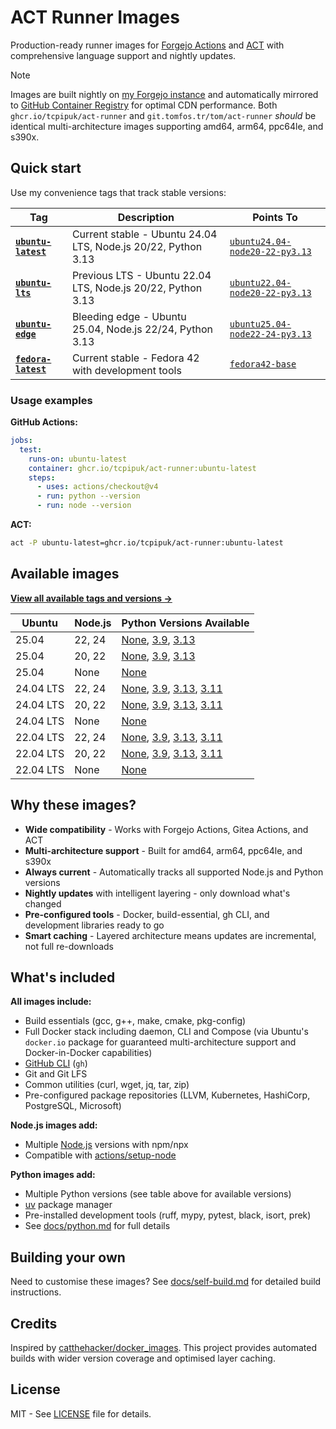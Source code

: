 # ACT Runner Images

Production-ready runner images for [Forgejo Actions](https://forgejo.org/docs/latest/user/actions/)
and [ACT](https://github.com/nektos/act) with comprehensive language support and nightly updates.

> [!NOTE]
> Images are built nightly on [my Forgejo instance](https://git.tomfos.tr/tom/act-runner) and
> automatically mirrored to [GitHub Container Registry](https://github.com/tcpipuk/act-runner/pkgs/container/act-runner)
> for optimal CDN performance. Both `ghcr.io/tcpipuk/act-runner` and `git.tomfos.tr/tom/act-runner`
> *should* be identical multi-architecture images supporting amd64, arm64, ppc64le, and s390x.

## Quick start

Use my convenience tags that track stable versions:

| Tag | Description | Points To |
|-----|-------------|-----------|
| **[`ubuntu-latest`](https://git.tomfos.tr/tom/-/packages/container/act-runner/ubuntu-latest)** | Current stable - Ubuntu 24.04 LTS, Node.js 20/22, Python 3.13 | [`ubuntu24.04-node20-22-py3.13`](https://git.tomfos.tr/tom/-/packages/container/act-runner/ubuntu24.04-node20-22-py3.13) |
| **[`ubuntu-lts`](https://git.tomfos.tr/tom/-/packages/container/act-runner/ubuntu-lts)** | Previous LTS - Ubuntu 22.04 LTS, Node.js 20/22, Python 3.13 | [`ubuntu22.04-node20-22-py3.13`](https://git.tomfos.tr/tom/-/packages/container/act-runner/ubuntu22.04-node20-22-py3.13) |
| **[`ubuntu-edge`](https://git.tomfos.tr/tom/-/packages/container/act-runner/ubuntu-edge)** | Bleeding edge - Ubuntu 25.04, Node.js 22/24, Python 3.13 | [`ubuntu25.04-node22-24-py3.13`](https://git.tomfos.tr/tom/-/packages/container/act-runner/ubuntu25.04-node22-24-py3.13) |
| **[`fedora-latest`](https://git.tomfos.tr/tom/-/packages/container/act-runner/fedora-latest)** | Current stable - Fedora 42 with development tools | [`fedora42-base`](https://git.tomfos.tr/tom/-/packages/container/act-runner/fedora42-base) |

### Usage examples

**GitHub Actions:**

```yaml
jobs:
  test:
    runs-on: ubuntu-latest
    container: ghcr.io/tcpipuk/act-runner:ubuntu-latest
    steps:
      - uses: actions/checkout@v4
      - run: python --version
      - run: node --version
```

**ACT:**

```bash
act -P ubuntu-latest=ghcr.io/tcpipuk/act-runner:ubuntu-latest
```

## Available images

**[View all available tags and versions →](https://git.tomfos.tr/tom/-/packages/container/act-runner/versions)**

| Ubuntu | Node.js | Python Versions Available |
|--------|---------|---------------------------|
| 25.04 | 22, 24 | [None](https://git.tomfos.tr/tom/-/packages/container/act-runner/ubuntu25.04-node22-24), [3.9](https://git.tomfos.tr/tom/-/packages/container/act-runner/ubuntu25.04-node22-24-py3.9), [3.13](https://git.tomfos.tr/tom/-/packages/container/act-runner/ubuntu25.04-node22-24-py3.13) |
| 25.04 | 20, 22 | [None](https://git.tomfos.tr/tom/-/packages/container/act-runner/ubuntu25.04-node20-22), [3.9](https://git.tomfos.tr/tom/-/packages/container/act-runner/ubuntu25.04-node20-22-py3.9), [3.13](https://git.tomfos.tr/tom/-/packages/container/act-runner/ubuntu25.04-node20-22-py3.13) |
| 25.04 | None | [None](https://git.tomfos.tr/tom/-/packages/container/act-runner/ubuntu25.04-base) |
| 24.04 LTS | 22, 24 | [None](https://git.tomfos.tr/tom/-/packages/container/act-runner/ubuntu24.04-node22-24), [3.9](https://git.tomfos.tr/tom/-/packages/container/act-runner/ubuntu24.04-node22-24-py3.9), [3.13](https://git.tomfos.tr/tom/-/packages/container/act-runner/ubuntu24.04-node22-24-py3.13), [3.11](https://git.tomfos.tr/tom/-/packages/container/act-runner/ubuntu24.04-node22-24-py3.11) |
| 24.04 LTS | 20, 22 | [None](https://git.tomfos.tr/tom/-/packages/container/act-runner/ubuntu24.04-node20-22), [3.9](https://git.tomfos.tr/tom/-/packages/container/act-runner/ubuntu24.04-node20-22-py3.9), [3.13](https://git.tomfos.tr/tom/-/packages/container/act-runner/ubuntu24.04-node20-22-py3.13), [3.11](https://git.tomfos.tr/tom/-/packages/container/act-runner/ubuntu24.04-node20-22-py3.11) |
| 24.04 LTS | None | [None](https://git.tomfos.tr/tom/-/packages/container/act-runner/ubuntu24.04-base) |
| 22.04 LTS | 22, 24 | [None](https://git.tomfos.tr/tom/-/packages/container/act-runner/ubuntu22.04-node22-24), [3.9](https://git.tomfos.tr/tom/-/packages/container/act-runner/ubuntu22.04-node22-24-py3.9), [3.13](https://git.tomfos.tr/tom/-/packages/container/act-runner/ubuntu22.04-node22-24-py3.13), [3.11](https://git.tomfos.tr/tom/-/packages/container/act-runner/ubuntu22.04-node22-24-py3.11) |
| 22.04 LTS | 20, 22 | [None](https://git.tomfos.tr/tom/-/packages/container/act-runner/ubuntu22.04-node20-22), [3.9](https://git.tomfos.tr/tom/-/packages/container/act-runner/ubuntu22.04-node20-22-py3.9), [3.13](https://git.tomfos.tr/tom/-/packages/container/act-runner/ubuntu22.04-node20-22-py3.13), [3.11](https://git.tomfos.tr/tom/-/packages/container/act-runner/ubuntu22.04-node20-22-py3.11) |
| 22.04 LTS | None | [None](https://git.tomfos.tr/tom/-/packages/container/act-runner/ubuntu22.04-base) |

## Why these images?

- **Wide compatibility** - Works with Forgejo Actions, Gitea Actions, and ACT
- **Multi-architecture support** - Built for amd64, arm64, ppc64le, and s390x
- **Always current** - Automatically tracks all supported Node.js and Python versions
- **Nightly updates** with intelligent layering - only download what's changed
- **Pre-configured tools** - Docker, build-essential, gh CLI, and development libraries ready to go
- **Smart caching** - Layered architecture means updates are incremental, not full re-downloads

## What's included

**All images include:**

- Build essentials (gcc, g++, make, cmake, pkg-config)
- Full Docker stack including daemon, CLI and Compose (via Ubuntu's `docker.io` package for
  guaranteed multi-architecture support and Docker-in-Docker capabilities)
- [GitHub CLI](https://cli.github.com/manual/) (`gh`)
- Git and Git LFS
- Common utilities (curl, wget, jq, tar, zip)
- Pre-configured package repositories (LLVM, Kubernetes, HashiCorp, PostgreSQL, Microsoft)

**Node.js images add:**

- Multiple [Node.js](https://nodejs.org/) versions with npm/npx
- Compatible with [actions/setup-node](https://github.com/actions/setup-node)

**Python images add:**

- Multiple Python versions (see table above for available versions)
- [uv](https://docs.astral.sh/uv/) package manager
- Pre-installed development tools (ruff, mypy, pytest, black, isort, prek)
- See [docs/python.md](docs/python.md) for full details

## Building your own

Need to customise these images? See [docs/self-build.md](docs/self-build.md) for detailed build instructions.

## Credits

Inspired by [catthehacker/docker_images](https://github.com/catthehacker/docker_images). This
project provides automated builds with wider version coverage and optimised layer caching.

## License

MIT - See [LICENSE](LICENSE) file for details.
